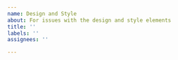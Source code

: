 ```yaml
---
name: Design and Style
about: For issues with the design and style elements
title: ''
labels: ''
assignees: ''

---
```



